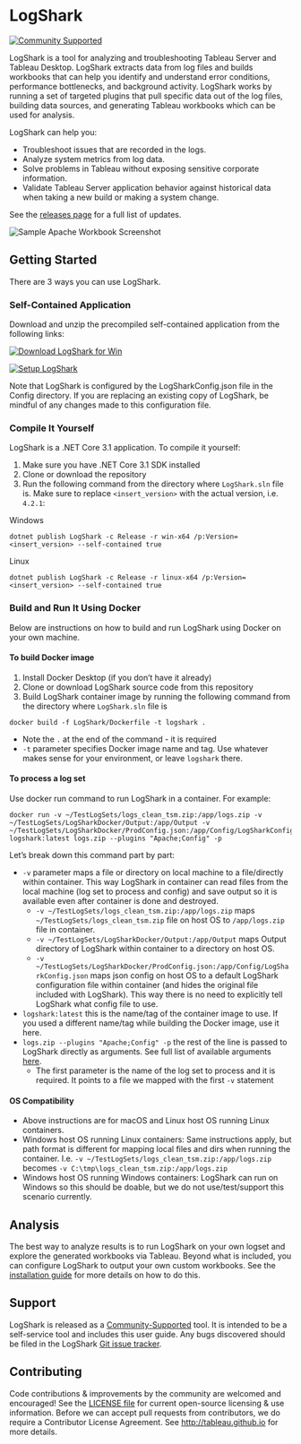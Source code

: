 # LogShark
[![Community Supported](https://img.shields.io/badge/Support%20Level-Community%20Supported-457387.svg)](https://www.tableau.com/support-levels-it-and-developer-tools)

LogShark is a tool for analyzing and troubleshooting Tableau Server and Tableau Desktop. LogShark extracts data from log files and builds workbooks that can help you identify and understand error conditions, performance bottlenecks, and background activity. LogShark works by running a set of targeted plugins that pull specific data out of the log files, building data sources, and generating Tableau workbooks which can be used for analysis.

LogShark can help you: 
  * Troubleshoot issues that are recorded in the logs. 
  * Analyze system metrics from log data. 
  * Solve problems in Tableau without exposing sensitive corporate information. 
  * Validate Tableau Server application behavior against historical data when taking a new build or making a system change.

See the [releases page](https://github.com/tableau/Logshark/releases/latest) for a full list of updates.
  
![Sample Apache Workbook Screenshot](/docs/assets/SampleScreenshot.png)

## Getting Started

There are 3 ways you can use LogShark.

### Self-Contained Application

Download and unzip the precompiled self-contained application from the following links:

[![Download LogShark for Win](https://img.shields.io/badge/Download%20LogShark%20for%20Win-Version%204.2.3-blue.svg)](https://github.com/tableau/Logshark/releases/download/v4.2.3/LogShark.Win.4.2.3.zip)

[![Setup LogShark](https://img.shields.io/badge/Setup%20LogShark-Installation%20and%20User%20Guide-brightgreen.svg)](https://tableau.github.io/Logshark/)

Note that LogShark is configured by the LogSharkConfig.json file in the Config directory. If you are replacing an existing copy of LogShark, be mindful of any changes made to this configuration file.

### Compile It Yourself

LogShark is a .NET Core 3.1 application. To compile it yourself:
1. Make sure you have .NET Core 3.1 SDK installed 
2. Clone or download the repository
3. Run the following command from the directory where `LogShark.sln` file is. Make sure to replace `<insert_version>` with the actual version, i.e. `4.2.1`:

Windows
```
dotnet publish LogShark -c Release -r win-x64 /p:Version=<insert_version> --self-contained true 
```

Linux
```
dotnet publish LogShark -c Release -r linux-x64 /p:Version=<insert_version> --self-contained true 
```

### Build and Run It Using Docker

Below are instructions on how to build and run LogShark using Docker on your own machine.

#### To build Docker image

1. Install Docker Desktop (if you don’t have it already)
2. Clone or download LogShark source code from this repository
3. Build LogShark container image by running the following command from the directory where `LogShark.sln` file is

```
docker build -f LogShark/Dockerfile -t logshark .
```

* Note the `.` at the end of the command - it is required
* `-t` parameter specifies Docker image name and tag. Use whatever makes sense for your environment, or leave `logshark` there.

#### To process a log set

Use docker run command to run LogShark in a container. For example:

```
docker run -v ~/TestLogSets/logs_clean_tsm.zip:/app/logs.zip -v ~/TestLogSets/LogSharkDocker/Output:/app/Output -v ~/TestLogSets/LogSharkDocker/ProdConfig.json:/app/Config/LogSharkConfig.json logshark:latest logs.zip --plugins "Apache;Config" -p
```

Let’s break down this command part by part:

* `-v` parameter maps a file or directory on local machine to a file/directly within container. This way LogShark in container can read files from the local machine (log set to process and config) and save output so it is available even after container is done and destroyed.
    * `-v ~/TestLogSets/logs_clean_tsm.zip:/app/logs.zip`  maps `~/TestLogSets/logs_clean_tsm.zip` file on host OS to `/app/logs.zip` file in container.
    * `-v ~/TestLogSets/LogSharkDocker/Output:/app/Output` maps Output directory of LogShark within container to a directory on host OS.
    * `-v ~/TestLogSets/LogSharkDocker/ProdConfig.json:/app/Config/LogSharkConfig.json` maps json config on host OS to a default LogShark configuration file within container (and hides the original file included with LogShark). This way there is no need to explicitly tell LogShark what config file to use.
* `logshark:latest` this is the name/tag of the container image to use. If you used a different name/tag while building the Docker image, use it here.
* `logs.zip --plugins "Apache;Config" -p` the rest of the line is passed to LogShark directly as arguments. See full list of available arguments [here](https://tableau.github.io/Logshark/docs/logshark_cmds).
    * The first parameter is the name of the log set to process and it is required. It points to a file we mapped with the first `-v` statement

#### OS Compatibility

* Above instructions are for macOS and Linux host OS running Linux containers.
* Windows host OS running Linux containers: Same instructions apply, but path format is different for mapping local files and dirs when running the container. I.e. `-v ~/TestLogSets/logs_clean_tsm.zip:/app/logs.zip` becomes `-v C:\tmp\logs_clean_tsm.zip:/app/logs.zip`
* Windows host OS running Windows containers: LogShark can run on Windows so this should be doable, but we do not use/test/support this scenario currently.



## Analysis

The best way to analyze results is to run LogShark on your own logset and explore the generated workbooks via Tableau. Beyond what is included, you can configure LogShark to output your own custom workbooks. See the [installation guide](https://tableau.github.io/Logshark/) for more details on how to do this.


## Support

LogShark is released as a [Community-Supported](https://www.tableau.com/support/itsupport) tool. It is intended to be a self-service tool and includes this user guide. Any bugs discovered should be filed in the LogShark [Git issue tracker](https://github.com/tableau/Logshark/issues).

## Contributing

Code contributions & improvements by the community are welcomed and encouraged! See the [LICENSE file](https://github.com/tableau/Logshark/blob/master/LICENSE) for current open-source licensing & use information.  Before we can accept pull requests from contributors, we do require a Contributor License Agreement.  See http://tableau.github.io for more details.
